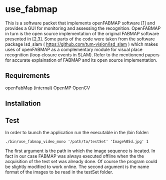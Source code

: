 # use_fabmap

This is a software packet that implements openFABMAP software [1] and provides a GUI for monitoring and assessing the recognition.
OpenFABMAP in turn is the open source implementation of the original FABMAP software presented in [2,3]. Some parts of the code were
taken from the software package lsd_slam ( https://github.com/tum-vision/lsd_slam ) which makes uses of openFABMAP as a complementary
module for visual place recognition (loop closure events in SLAM). Refer to the mentionend papers for accurate explaination of FABMAP
and its open source implementation.


## Requirements

openFabMap (internal)
OpenMP
OpenCV

## Installation


## Test

In order to launch the application run the executable in the /bin folder:

	./bin/use_fabmap_video_mono '/path/to/testSet' 'Image%05d.jpg' 1

The first argument is the path in which the image sequence is located. In fact in our case FABMAP was always executed offline when the
the acquisition of the test set was already done. Of course the program could be slightly modified to work online. The second argument
is the name format of the images to be read in the testSet folder.

